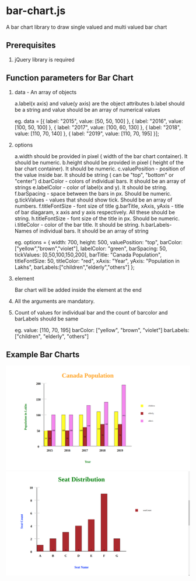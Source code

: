 # bar-chart.js

A bar chart library to draw single valued and multi valued bar chart

## Prerequisites

1. jQuery library is required

## Function parameters for Bar Chart

1. data - An array of objects

   a.label(x axis) and value(y axis) are the object attributes
   b.label should be a string and value should be an array of numerical values

      eg.
            data = [{
                label: "2015",
                value: [50, 50, 100]
            }, {
                label: "2016",
                value: [100, 50, 100]
            }, {
                label: "2017",
                value: [100, 60, 130]
            }, {
                label: "2018",
                value: [110, 70, 140]
            }, {
                label: "2019",
                value: [110, 70, 195]
            }];

2. options

   a.width should be provided in pixel ( width of the bar chart container). It should be numeric.
   b.height should be provided in pixel ( height of the bar chart container). It should be numeric.
   c.valuePosition - position of the value inside bar. It should be string ( can be "top", "bottom" or "center")
   d.barColor - colors of individual bars. It should be an array of strings
   e.labelColor - color of  label(x and y). It should be string.
   f.barSpacing - space between the bars in px. Should be numeric.
   g.tickValues - values that should show tick. Should be an array of numbers.
   f.titleFontSize - font size of title
   g.barTitle, xAxis, yAxis - title of bar diagaram, x axis and y axis respectively. All these should be string.
   h.titleFontSize - font size of the title in px. Should be numeric.
   i.titleColor - color of the bar title. It should be string.
   h.barLabels- Names of individual bars. It should be an array of string

      eg. options = {
        width: 700,
        height: 500,
        valuePosition: "top",
        barColor: ["yellow","brown","violet"],
        labelColor: "green",
        barSpacing: 50,
        tickValues: [0,50,100,150,200],
        barTitle: "Canada Population",
        titleFontSize: 50,
        titleColor: "red",
        xAxis: "Year",
        yAxis: "Population in Lakhs",
        barLabels:["children","elderly","others"]
      };

3. element

   Bar chart will be added inside the element at the end

4. All the arguments are mandatory.
5. Count of values for individual bar and the count of barcolor and barLabels should be same

     eg.
        value: [110, 70, 195]
        barColor: ["yellow", "brown", "violet"]
        barLabels:["children", "elderly", "others"]

## Example Bar Charts

![barchart1](images/barchart1.png)
![barchart2](images/barchart2.png)
